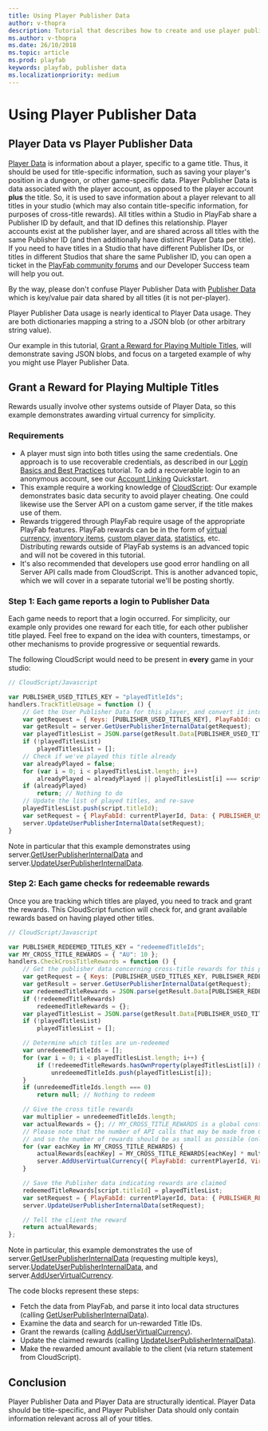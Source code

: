 ```yaml
---
title: Using Player Publisher Data
author: v-thopra
description: Tutorial that describes how to create and use player publisher data.
ms.author: v-thopra
ms.date: 26/10/2018
ms.topic: article
ms.prod: playfab
keywords: playfab, publisher data
ms.localizationpriority: medium
---
```


# Using Player Publisher Data

## Player Data vs Player Publisher Data

[Player Data](player-data-quickstart.md) is information about a player, specific to a game title. Thus, it should be used for title-specific information, such as saving your player's position in a dungeon, or other game-specific data. Player Publisher Data is data associated with the player account, as opposed to the player account **plus** the title. So, it is used to save information about a player relevant to all titles in your studio (which may also contain title-specific information, for purposes of cross-title rewards). All titles within a Studio in PlayFab share a Publisher ID by default, and that ID defines this relationship. Player accounts exist at the publisher layer, and are shared across all titles with the same Publisher ID (and then additionally have distinct Player Data per title). If you need to have titles in a Studio that have different Publisher IDs, or titles in different Studios that share the same Publisher ID, you can open a ticket in the [PlayFab community forums](https://community.playfab.com/) and our Developer Success team will help you out.

By the way, please don't confuse Player Publisher Data with [Publisher Data](../../config/titledata/using-publisher-data.md) which is key/value pair data shared by all titles (it is not per-player).

Player Publisher Data usage is nearly identical to Player Data usage. They are both dictionaries mapping a string to a JSON blob (or other arbitrary string value).

Our example in this tutorial, [Grant a Reward for Playing Multiple Titles](#grant-a-reward-for-playing-multiple-titles), will demonstrate saving JSON blobs, and focus on a targeted example of why you might use Player Publisher Data.

## Grant a Reward for Playing Multiple Titles

Rewards usually involve other systems outside of Player Data, so this example demonstrates awarding virtual currency for simplicity.

### Requirements

- A player must sign into both titles using the same credentials. One approach is to use recoverable credentials, as described in our [Login Basics and Best Practices](../../authentication/platform-specific-authentication/login-basics-best-practices.md) tutorial. To add a recoverable login to an anonymous account, see our [Account Linking](../../authentication/linking-unlinking/account-linking-quickstart.md) Quickstart.
- This example require a working knowledge of [CloudScript](../../automation/cloudscript/writing-custom-cloudscript.md): Our example demonstrates basic data security to avoid player cheating. One could likewise use the Server API on a custom game server, if the title makes use of them.
- Rewards triggered through PlayFab require usage of the appropriate PlayFab features. PlayFab rewards can be in the form of [virtual currency](../../commerce/economy/currencies.md), [inventory items](player-inventory.md), [custom player data](player-data-quickstart.md), [statistics](using-player-statistics.md), etc. Distributing rewards outside of PlayFab systems is an advanced topic and will not be covered in this tutorial.
- It's also recommended that developers use good error handling on all Server API calls made from CloudScript. This is another advanced topic, which we will cover in a separate tutorial we'll be posting shortly.

### Step 1: Each game reports a login to Publisher Data

Each game needs to report that a login occurred. For simplicity, our example only provides one reward for each title, for each other publisher title played. Feel free to expand on the idea with counters, timestamps, or other mechanisms to provide progressive or sequential rewards.

The following CloudScript would need to be present in **every** game in your studio:

```javascript
// CloudScript/Javascript

var PUBLISHER_USED_TITLES_KEY = "playedTitleIds";
handlers.TrackTitleUsage = function () {
    // Get the User Publisher Data for this player, and convert it into our expected format
    var getRequest = { Keys: [PUBLISHER_USED_TITLES_KEY], PlayFabId: currentPlayerId };
    var getResult = server.GetUserPublisherInternalData(getRequest);
    var playedTitlesList = JSON.parse(getResult.Data[PUBLISHER_USED_TITLES_KEY].Value); // format is arbitrary, but this example assumes Array<string>
    if (!playedTitlesList)
        playedTitlesList = [];
    // Check if we've played this title already
    var alreadyPlayed = false;
    for (var i = 0; i < playedTitlesList.length; i++)
        alreadyPlayed = alreadyPlayed || playedTitlesList[i] === script.titleId;
    if (alreadyPlayed)
        return; // Nothing to do
    // Update the list of played titles, and re-save
    playedTitlesList.push(script.titleId);
    var setRequest = { PlayFabId: currentPlayerId, Data: { PUBLISHER_USED_TITLES_KEY: JSON.stringify(playedTitlesList) } };
    server.UpdateUserPublisherInternalData(setRequest);
}
```

Note in particular that this example demonstrates using server.[GetUserPublisherInternalData](xref:titleid.playfabapi.com.server.playerdatamanagement.getuserpublisherinternaldata) and server.[UpdateUserPublisherInternalData](xref:titleid.playfabapi.com.server.playerdatamanagement.updateuserpublisherinternaldata). 

### Step 2: Each game checks for redeemable rewards

Once you are tracking which titles are played, you need to track and grant the rewards. This CloudScript function will check for, and grant available rewards based on having played other titles.

```javascript
// CloudScript/Javascript

var PUBLISHER_REDEEMED_TITLES_KEY = "redeemedTitleIds";
var MY_CROSS_TITLE_REWARDS = { "AU": 10 };
handlers.CheckCrossTitleRewards = function () {
    // Get the publisher data concerning cross-title rewards for this player
    var getRequest = { Keys: [PUBLISHER_USED_TITLES_KEY, PUBLISHER_REDEEMED_TITLES_KEY], PlayFabId: currentPlayerId };
    var getResult = server.GetUserPublisherInternalData(getRequest);
    var redeemedTitleRewards = JSON.parse(getResult.Data[PUBLISHER_REDEEMED_TITLES_KEY].Value); // format is arbitrary, but this example assumes { [key: string]: Array<string> }
    if (!redeemedTitleRewards)
        redeemedTitleRewards = {};
    var playedTitlesList = JSON.parse(getResult.Data[PUBLISHER_USED_TITLES_KEY].Value); // format is arbitrary, but this example assumes Array<string>
    if (!playedTitlesList)
        playedTitlesList = [];

    // Determine which titles are un-redeemed
    var unredeemedTitleIds = [];
    for (var i = 0; i < playedTitlesList.length; i++) {
        if (!redeemedTitleRewards.hasOwnProperty(playedTitlesList[i]) && playedTitlesList[i] !== script.titleId)
            unredeemedTitleIds.push(playedTitlesList[i]);
    }
    if (unredeemedTitleIds.length === 0)
        return null; // Nothing to redeem

    // Give the cross title rewards
    var multiplier = unredeemedTitleIds.length;
    var actualRewards = {}; // MY_CROSS_TITLE_REWARDS is a global constant, so don't modify it or you'll mess up future calls
    // Please note that the number of API calls that may be made from CloudScript, as well as the total available processing time is limited,
    // and so the number of rewards should be as small as possible (only one VC, in this case)
    for (var eachKey in MY_CROSS_TITLE_REWARDS) {
        actualRewards[eachKey] = MY_CROSS_TITLE_REWARDS[eachKey] * multiplier;
        server.AddUserVirtualCurrency({ PlayFabId: currentPlayerId, VirtualCurrency: eachKey, Amount: MY_CROSS_TITLE_REWARDS[eachKey] }); // Can only add 1 VC at a time
    }

    // Save the Publisher data indicating rewards are claimed
    redeemedTitleRewards[script.titleId] = playedTitlesList;
    var setRequest = { PlayFabId: currentPlayerId, Data: { PUBLISHER_REDEEMED_TITLES_KEY: JSON.stringify(redeemedTitleRewards) } };
    server.UpdateUserPublisherInternalData(setRequest);

    // Tell the client the reward
    return actualRewards;
};
```

Note in particular, this example demonstrates the use of server.[GetUserPublisherInternalData](xref:titleid.playfabapi.com.server.playerdatamanagement.getuserpublisherinternaldata) (requesting multiple keys), server.[UpdateUserPublisherInternalData](xref:titleid.playfabapi.com.server.playerdatamanagement.updateuserpublisherinternaldata), and server.[AddUserVirtualCurrency](xref:titleid.playfabapi.com.server.playeritemmanagement.adduservirtualcurrency).

The code blocks represent these steps:

- Fetch the data from PlayFab, and parse it into local data structures (calling [GetUserPublisherInternalData](xref:titleid.playfabapi.com.server.playerdatamanagement.getuserpublisherinternaldata)).
- Examine the data and search for un-rewarded Title IDs.
- Grant the rewards (calling [AddUserVirtualCurrency](xref:titleid.playfabapi.com.server.playeritemmanagement.adduservirtualcurrency)).
- Update the claimed rewards (calling [UpdateUserPublisherInternalData](xref:titleid.playfabapi.com.server.playerdatamanagement.updateuserpublisherinternaldata)).
- Make the rewarded amount available to the client (via return statement from CloudScript).

## Conclusion

Player Publisher Data and Player Data are structurally identical. Player Data should be title-specific, and Player Publisher Data should only contain information relevant across all of your titles.
